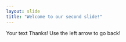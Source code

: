 ```yaml
---
layout: slide
title: "Welcome to our second slide!"
---
```

Your text Thanks!
Use the left arrow to go back!
